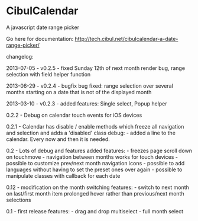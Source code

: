 CibulCalendar
=============

A javascript date range picker

Go here for documentation: http://tech.cibul.net/cibulcalendar-a-date-range-picker/

changelog:

2013-07-05 - v0.2.5 - fixed Sunday 12th of next month render bug, range selection with field helper function

2013-06-29 - v0.2.4 - bugfix
  bug fixed: range selection over several months starting on a date that is not of the displayed month

2013-03-10 - v0.2.3 - added features: Single select, Popup helper


0.2.2 - Debug on calendar touch events for iOS devices

0.2.1 - Calendar has disable / enable methods which freeze all navigation and selection and adds a 'disabled' class
  debug:
    - added a line to the calendar. Every now and then it is needed.

0.2 - Lots of debug and features added
  features:
    - freezes page scroll down on touchmove
    - navigation between months works for touch devices
    - possible to customize prev/next month navigation icons
    - possible to add languages without having to set the preset ones over again
    - possible to manipulate classes with callback for each date

0.12 - modification on the month switching
  features:
    - switch to next month on last/first month item prolonged hover rather than previous/next month selections

0.1 - first release
  features:
    - drag and drop multiselect
    - full month select

